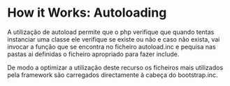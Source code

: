 # How it Works: Autoloading #
A utilização de autoload permite que o php verifique que quando tentas instanciar uma classe ele verifique se existe ou não e caso não exista, vai invocar a função que se encontra no ficheiro autoload.inc e pequisa nas pastas ai definidas o ficheiro apropriado para fazer include.

De modo a optimizar a utilização deste recurso os ficheiros mais utilizados pela framework são carregados directamente à cabeça do bootstrap.inc.